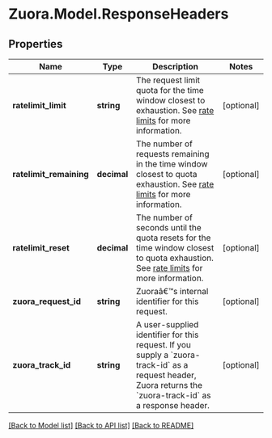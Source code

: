 
# Zuora.Model.ResponseHeaders

## Properties

Name | Type | Description | Notes
------------ | ------------- | ------------- | -------------
**ratelimit_limit** | **string** | The request limit quota for the time window closest to exhaustion. See [rate limits](https://www.zuora.com/developer/rest-api/general-concepts/rate-concurrency-limits/#rate-limits) for more information. | [optional] 
**ratelimit_remaining** | **decimal** | The number of requests remaining in the time window closest to quota exhaustion. See [rate limits](https://www.zuora.com/developer/rest-api/general-concepts/rate-concurrency-limits/#rate-limits) for more information. | [optional] 
**ratelimit_reset** | **decimal** | The number of seconds until the quota resets for the time window closest to quota exhaustion. See [rate limits](https://www.zuora.com/developer/rest-api/general-concepts/rate-concurrency-limits/#rate-limits) for more information. | [optional] 
**zuora_request_id** | **string** | Zuoraâ€™s internal identifier for this request. | [optional] 
**zuora_track_id** | **string** | A user-supplied identifier for this request. If you supply a &#x60;zuora-track-id&#x60; as a request header, Zuora returns the &#x60;zuora-track-id&#x60; as a response header.  | [optional] 

[[Back to Model list]](../README.md#documentation-for-models)
[[Back to API list]](../README.md#documentation-for-api-endpoints)
[[Back to README]](../README.md)

